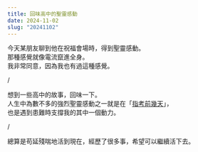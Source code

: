 ```yaml
---
title: 回味高中的聖靈感動
date: 2024-11-02
slug: "20241102"
---
```


今天某朋友聊到他在祝福會場時，得到聖靈感動。\
那種感覺就像電流竄進全身。\
我非常同意，因為我也有過這種感覺。

/

想到一些高中的故事，回味一下。\
人生中為數不多的強烈聖靈感動之一就是在「[指考前幾天](/journal/20170702)」，\
也是遇到患難時支撐我的其中一個動力。

/

總算是苟延殘喘地活到現在，經歷了很多事，希望可以繼續活下去。
